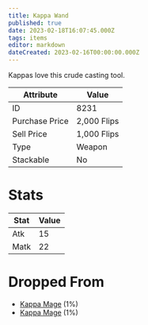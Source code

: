 ```yaml
---
title: Kappa Wand
published: true
date: 2023-02-18T16:07:45.000Z
tags: items
editor: markdown
dateCreated: 2023-02-16T00:00:00.000Z
---
```


Kappas love this crude casting tool.

|Attribute|Value|
|-|-|
|ID|8231|
|Purchase Price|2,000 Flips|
|Sell Price|1,000 Flips|
|Type|Weapon|
|Stackable|No|

# Stats
|Stat|Value|
|-|-|
|Atk|15|
|Matk|22|

# Dropped From
 * [Kappa Mage](/monsters/kappa-mage.md) (1%)
 * [Kappa Mage](/monsters/kappa-mage.md) (1%)
